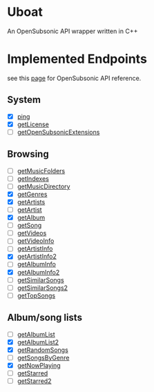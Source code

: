 # Uboat
An OpenSubsonic API wrapper written in C++

# Implemented Endpoints
see this [page](https://opensubsonic.netlify.app/docs/opensubsonic-api/) for OpenSubsonic API reference.

## System
- [x] [ping](https://opensubsonic.netlify.app/docs/endpoints/ping/)
- [x] [getLicense](https://opensubsonic.netlify.app/docs/endpoints/getlicense/)
- [ ] [getOpenSubsonicExtensions](https://opensubsonic.netlify.app/docs/endpoints/getopensubsonicextensions/)
## Browsing
- [ ] [getMusicFolders](https://opensubsonic.netlify.app/docs/endpoints/getmusicfolders/)
- [ ] [getIndexes](https://opensubsonic.netlify.app/docs/endpoints/getindexes/)
- [ ] [getMusicDirectory](https://opensubsonic.netlify.app/docs/endpoints/getmusicdirectory/)
- [x] [getGenres](https://opensubsonic.netlify.app/docs/endpoints/getgenres/)
- [x] [getArtists](https://opensubsonic.netlify.app/docs/endpoints/getartists/)
- [ ] [getArtist](https://opensubsonic.netlify.app/docs/endpoints/getartist/)
- [x] [getAlbum](https://opensubsonic.netlify.app/docs/endpoints/getalbum/)
- [ ] [getSong](https://opensubsonic.netlify.app/docs/endpoints/getsong/)
- [ ] [getVideos](https://opensubsonic.netlify.app/docs/endpoints/getvideos/)
- [ ] [getVideoInfo](https://opensubsonic.netlify.app/docs/endpoints/getvideoinfo/)
- [ ] [getArtistInfo](https://opensubsonic.netlify.app/docs/endpoints/getartistinfo/)
- [x] [getArtistInfo2](https://opensubsonic.netlify.app/docs/endpoints/getartistinfo2/)
- [ ] [getAlbumInfo](https://opensubsonic.netlify.app/docs/endpoints/getalbuminfo/)
- [x] [getAlbumInfo2](https://opensubsonic.netlify.app/docs/endpoints/getalbuminfo2/)
- [ ] [getSimilarSongs](https://opensubsonic.netlify.app/docs/endpoints/getsimilarsongs/)
- [ ] [getSimilarSongs2](https://opensubsonic.netlify.app/docs/endpoints/getsimilarsongs2/)
- [ ] [getTopSongs](https://opensubsonic.netlify.app/docs/endpoints/gettopsongs/)
## Album/song lists
- [ ] [getAlbumList](https://opensubsonic.netlify.app/docs/endpoints/getalbumlist/)
- [x] [getAlbumList2](https://opensubsonic.netlify.app/docs/endpoints/getalbumlist2/)
- [x] [getRandomSongs](https://opensubsonic.netlify.app/docs/endpoints/getrandomsongs/)
- [ ] [getSongsByGenre](https://opensubsonic.netlify.app/docs/endpoints/getsongsbygenre/)
- [x] [getNowPlaying](https://opensubsonic.netlify.app/docs/endpoints/getnowplaying/)
- [ ] [getStarred](https://opensubsonic.netlify.app/docs/endpoints/getstarred/)
- [ ] [getStarred2](https://opensubsonic.netlify.app/docs/endpoints/getstarred2/)
